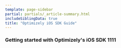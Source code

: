 ```yaml
---
template: page-sidebar
partial: partials/_article-summary.html
includeSiblingData: true
title: "Optimizely iOS SDK Guide"
---
```


### Getting started with Optimizely's iOS SDK 1111
